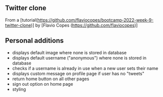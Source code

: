 ## Twitter clone

From a [tutorial(https://github.com/flaviocopes/bootcamp-2022-week-9-twitter-clone)] by [Flavio Copes (https://github.com/flaviocopes)]

## Personal additions

-   displays default image where none is stored in database
-   displays default username ("anonymous") where none is stored in database
-   checks if a username is already in use when a new user sets their name
-   displays custom message on profile page if user has no "tweets"
-   return home button on all other pages
-   sign out option on home page
-   styling
